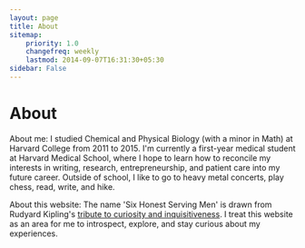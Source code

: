 ```yaml
---
layout: page
title: About
sitemap:
    priority: 1.0
    changefreq: weekly
    lastmod: 2014-09-07T16:31:30+05:30
sidebar: False
---
```


# About

About me:  I studied Chemical and Physical Biology (with a minor in Math) at Harvard College
from 2011 to 2015. I'm currently a first-year medical student at Harvard Medical School, 
where I hope to learn how to reconcile my interests in writing, research, entrepreneurship,
and patient care into my future career. Outside of school, I like to go to heavy metal 
concerts, play chess, read, write, and hike.

About this website:  The name 'Six Honest Serving Men' is drawn from Rudyard Kipling's 
[tribute to curiosity and inquisitiveness](http://www.kiplingsociety.co.uk/poems_serving.htm). 
I treat this website as an area for me to introspect, explore, and stay curious about my experiences. 